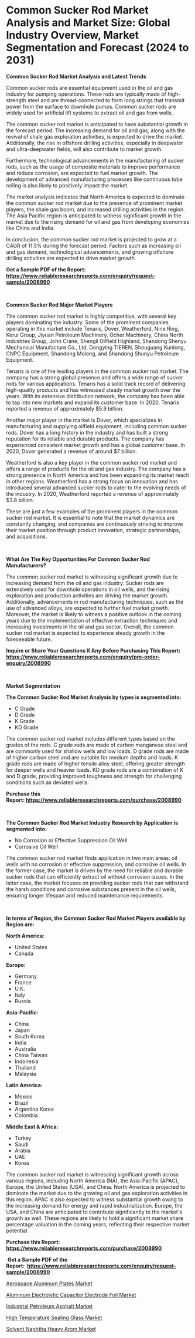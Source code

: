 <p><h1>Common Sucker Rod Market Analysis and Market Size: Global Industry Overview, Market Segmentation and Forecast (2024 to 2031)</h1></p><p><strong>Common Sucker Rod Market Analysis and Latest Trends</strong></p>
<p><p>Common sucker rods are essential equipment used in the oil and gas industry for pumping operations. These rods are typically made of high-strength steel and are thread-connected to form long strings that transmit power from the surface to downhole pumps. Common sucker rods are widely used for artificial lift systems to extract oil and gas from wells.</p><p>The common sucker rod market is anticipated to have substantial growth in the forecast period. The increasing demand for oil and gas, along with the revival of shale gas exploration activities, is expected to drive the market. Additionally, the rise in offshore drilling activities, especially in deepwater and ultra-deepwater fields, will also contribute to market growth.</p><p>Furthermore, technological advancements in the manufacturing of sucker rods, such as the usage of composite materials to improve performance and reduce corrosion, are expected to fuel market growth. The development of advanced manufacturing processes like continuous tube rolling is also likely to positively impact the market.</p><p>The market analysis indicates that North America is expected to dominate the common sucker rod market due to the presence of prominent market players, the shale gas boom, and increased drilling activities in the region. The Asia Pacific region is anticipated to witness significant growth in the market due to the rising demand for oil and gas from developing economies like China and India.</p><p>In conclusion, the common sucker rod market is projected to grow at a CAGR of 11.5% during the forecast period. Factors such as increasing oil and gas demand, technological advancements, and growing offshore drilling activities are expected to drive market growth.</p></p>
<p><strong>Get a Sample PDF of the Report:&nbsp; <a href="https://www.reliableresearchreports.com/enquiry/request-sample/2008990">https://www.reliableresearchreports.com/enquiry/request-sample/2008990</a></strong></p>
<p>&nbsp;</p>
<p><strong>Common Sucker Rod Major Market Players</strong></p>
<p><p>The common sucker rod market is highly competitive, with several key players dominating the industry. Some of the prominent companies operating in this market include Tenaris, Dover, Weatherford, Nine Ring, Kerui Group, Jiyuan Petroleum Machinery, Ocher Machinery, China North Industries Group, John Crane, Shengli Oilfield Highland, Shandong Shenyu Mechanical Manufacture Co., Ltd, Dongying TIEREN, Shouguang Kunlong, CNPC Equipment, Shandong Molong, and Shandong Shunyu Petroleum Equipment.</p><p>Tenaris is one of the leading players in the common sucker rod market. The company has a strong global presence and offers a wide range of sucker rods for various applications. Tenaris has a solid track record of delivering high-quality products and has witnessed steady market growth over the years. With its extensive distribution network, the company has been able to tap into new markets and expand its customer base. In 2020, Tenaris reported a revenue of approximately $5.9 billion.</p><p>Another major player in the market is Dover, which specializes in manufacturing and supplying oilfield equipment, including common sucker rods. Dover has a long history in the industry and has built a strong reputation for its reliable and durable products. The company has experienced consistent market growth and has a global customer base. In 2020, Dover generated a revenue of around $7 billion.</p><p>Weatherford is also a key player in the common sucker rod market and offers a range of products for the oil and gas industry. The company has a strong presence in North America and has been expanding its market reach in other regions. Weatherford has a strong focus on innovation and has introduced several advanced sucker rods to cater to the evolving needs of the industry. In 2020, Weatherford reported a revenue of approximately $3.8 billion.</p><p>These are just a few examples of the prominent players in the common sucker rod market. It is essential to note that the market dynamics are constantly changing, and companies are continuously striving to improve their market position through product innovation, strategic partnerships, and acquisitions.</p></p>
<p>&nbsp;</p>
<p><strong>What Are The Key Opportunities For Common Sucker Rod Manufacturers?</strong></p>
<p><p>The common sucker rod market is witnessing significant growth due to increasing demand from the oil and gas industry. Sucker rods are extensively used for downhole operations in oil wells, and the rising exploration and production activities are driving the market growth. Additionally, advancements in rod manufacturing techniques, such as the use of advanced alloys, are expected to further fuel market growth. Moreover, the market is likely to witness a positive outlook in the coming years due to the implementation of effective extraction techniques and increasing investments in the oil and gas sector. Overall, the common sucker rod market is expected to experience steady growth in the foreseeable future.</p></p>
<p><strong>Inquire or Share Your Questions If Any Before Purchasing This Report: <a href="https://www.reliableresearchreports.com/enquiry/pre-order-enquiry/2008990">https://www.reliableresearchreports.com/enquiry/pre-order-enquiry/2008990</a></strong></p>
<p>&nbsp;</p>
<p><strong>Market Segmentation</strong></p>
<p><strong>The Common Sucker Rod Market Analysis by types is segmented into:</strong></p>
<p><ul><li>C Grade</li><li>D Grade</li><li>K Grade</li><li>KD Grade</li></ul></p>
<p><p>The common sucker rod market includes different types based on the grades of the rods. C grade rods are made of carbon manganese steel and are commonly used for shallow wells and low loads. D grade rods are made of higher carbon steel and are suitable for medium depths and loads. K grade rods are made of higher tensile alloy steel, offering greater strength for deeper wells and heavier loads. KD grade rods are a combination of K and D grade, providing improved toughness and strength for challenging conditions such as deviated wells.</p></p>
<p><strong>Purchase this Report:&nbsp;<a href="https://www.reliableresearchreports.com/purchase/2008990">https://www.reliableresearchreports.com/purchase/2008990</a></strong></p>
<p>&nbsp;</p>
<p><strong>The Common Sucker Rod Market Industry Research by Application is segmented into:</strong></p>
<p><ul><li>No Corrosion or Effective Suppression Oil Well</li><li>Corrosive Oil Well</li></ul></p>
<p><p>The common sucker rod market finds application in two main areas: oil wells with no corrosion or effective suppression, and corrosive oil wells. In the former case, the market is driven by the need for reliable and durable sucker rods that can efficiently extract oil without corrosion issues. In the latter case, the market focuses on providing sucker rods that can withstand the harsh conditions and corrosive substances present in the oil wells, ensuring longer lifespan and reduced maintenance requirements.</p></p>
<p>&nbsp;</p>
<p><strong>In terms of Region, the Common Sucker Rod Market Players available by Region are:</strong></p>
<p>
    <p> <strong> North America: </strong>
        <ul>
            <li>United States</li>
            <li>Canada</li>
        </ul>
        </p> 
    <p> <strong> Europe: </strong>
        <ul>
            <li>Germany</li>
            <li>France</li>
            <li>U.K.</li>
            <li>Italy</li>
            <li>Russia</li>
        </ul>
        </p> 
    <p> <strong> Asia-Pacific: </strong>
        <ul>
            <li>China</li>
            <li>Japan</li>
            <li>South Korea</li>
            <li>India</li>
            <li>Australia</li>
            <li>China Taiwan</li>
            <li>Indonesia</li>
            <li>Thailand</li>
            <li>Malaysia</li>
        </ul>
        </p> 
    <p> <strong> Latin America: </strong>
        <ul>
            <li>Mexico</li>
            <li>Brazil</li>
            <li>Argentina Korea</li>
            <li>Colombia</li>
        </ul>
        </p> 
    <p> <strong> Middle East & Africa: </strong>
        <ul>
            <li>Turkey</li>
            <li>Saudi</li>
            <li>Arabia</li>
            <li>UAE</li>
            <li>Korea</li>
        </ul>
    </p>
    </p>
<p><p>The common sucker rod market is witnessing significant growth across various regions, including North America (NA), the Asia-Pacific (APAC), Europe, the United States (USA), and China. North America is projected to dominate the market due to the growing oil and gas exploration activities in this region. APAC is also expected to witness substantial growth owing to the increasing demand for energy and rapid industrialization. Europe, the USA, and China are anticipated to contribute significantly to the market's growth as well. These regions are likely to hold a significant market share percentage valuation in the coming years, reflecting their respective market potential.</p></p>
<p><strong>Purchase this Report: <a href="https://www.reliableresearchreports.com/purchase/2008990">https://www.reliableresearchreports.com/purchase/2008990</a></strong></p>
<p>&nbsp;<strong>Get a Sample PDF of the Report:&nbsp;&nbsp;<a href="https://www.reliableresearchreports.com/enquiry/request-sample/2008990">https://www.reliableresearchreports.com/enquiry/request-sample/2008990</a></strong></p>
<p><strong></strong></p>
<p><p><a href="https://github.com/luckyshygirl/Market-Research-Report-List-2/blob/main/aerospace-aluminum-plates-market.md">Aerospace Aluminum Plates Market</a></p><p><a href="https://github.com/vimar16th/Market-Research-Report-List-2/blob/main/aluminum-electrolytic-capacitor-electrode-foil-market.md">Aluminum Electrolytic Capacitor Electrode Foil Market</a></p><p><a href="https://github.com/gdfhhhj/Market-Research-Report-List-2/blob/main/industrial-petroleum-asphalt-market.md">Industrial Petroleum Asphalt Market</a></p><p><a href="https://github.com/gulaimolin/Market-Research-Report-List-2/blob/main/high-temperature-sealing-glass-market.md">High Temperature Sealing Glass Market</a></p><p><a href="https://github.com/sofayahoo2023/Market-Research-Report-List-2/blob/main/solvent-naphtha-heavy-arom-market.md">Solvent Naphtha Heavy Arom Market</a></p></p>